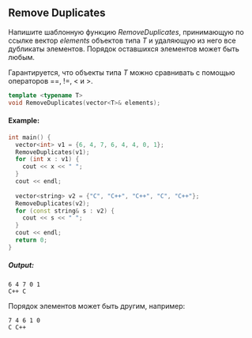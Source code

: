 ## Remove Duplicates


Напишите шаблонную функцию *RemoveDuplicates*, принимающую по ссылке вектор *elements* объектов типа *T* и удаляющую из него все дубликаты элементов. Порядок оставшихся элементов может быть любым.

Гарантируется, что объекты типа *T* можно сравнивать с помощью операторов ==, !=, < и >.

```cpp
template <typename T>
void RemoveDuplicates(vector<T>& elements);
```
#### Example:

```cpp
int main() {
  vector<int> v1 = {6, 4, 7, 6, 4, 4, 0, 1};
  RemoveDuplicates(v1);
  for (int x : v1) {
    cout << x << " ";
  }
  cout << endl;
  
  vector<string> v2 = {"C", "C++", "C++", "C", "C++"};
  RemoveDuplicates(v2);
  for (const string& s : v2) {
    cout << s << " ";
  }
  cout << endl;
  return 0;
}
```
##### Output:

```commandline
6 4 7 0 1
C++ C
```

Порядок элементов может быть другим, например:

```commandline
7 4 6 1 0
C C++
```
